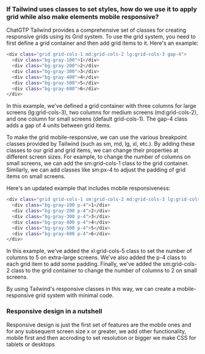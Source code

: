 ### If Tailwind uses classes to set styles, how do we use it to apply grid while also make elements mobile responsive?

ChatGTP
Tailwind provides a comprehensive set of classes for creating responsive grids using its Grid system. To use the grid system, you need to first define a grid container and then add grid items to it. Here's an example:


```sh
<div class="grid grid-cols-1 md:grid-cols-2 lg:grid-cols-3 gap-4">
  <div class="bg-gray-100">1</div>
  <div class="bg-gray-200">2</div>
  <div class="bg-gray-300">3</div>
  <div class="bg-gray-400">4</div>
  <div class="bg-gray-500">5</div>
  <div class="bg-gray-600">6</div>
</div>
```

In this example, we've defined a grid container with three columns for large screens (lg:grid-cols-3), two columns for medium screens (md:grid-cols-2), and one column for small screens (default grid-cols-1). The gap-4 class adds a gap of 4 units between grid items.

To make the grid mobile-responsive, we can use the various breakpoint classes provided by Tailwind (such as sm, md, lg, xl, etc.). By adding these classes to our grid and grid items, we can change their properties at different screen sizes. For example, to change the number of columns on small screens, we can add the sm:grid-cols-1 class to the grid container. Similarly, we can add classes like sm:px-4 to adjust the padding of grid items on small screens.

Here's an updated example that includes mobile responsiveness:

```sh
<div class="grid grid-cols-1 sm:grid-cols-2 md:grid-cols-3 lg:grid-cols-4 xl:grid-cols-5 gap-4">
  <div class="bg-gray-100 p-4">1</div>
  <div class="bg-gray-200 p-4">2</div>
  <div class="bg-gray-300 p-4">3</div>
  <div class="bg-gray-400 p-4">4</div>
  <div class="bg-gray-500 p-4">5</div>
  <div class="bg-gray-600 p-4">6</div>
</div>
```

In this example, we've added the xl:grid-cols-5 class to set the number of columns to 5 on extra-large screens. We've also added the p-4 class to each grid item to add some padding. Finally, we've added the sm:grid-cols-2 class to the grid container to change the number of columns to 2 on small screens.

By using Tailwind's responsive classes in this way, we can create a mobile-responsive grid system with minimal code.

### Responsive design in a nutshell
Responsive design is just the first set of features are the mobile ones and for any subsequent screen size x or greater, we add other functionality, mobile first and then accroding to set resolution or bigger we make CSS for tablets or desktops